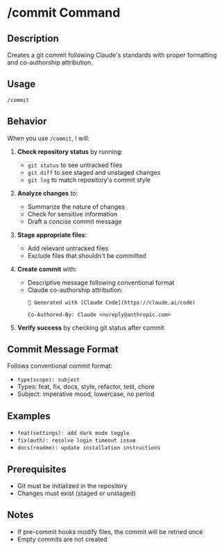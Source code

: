 # /commit Command

## Description
Creates a git commit following Claude's standards with proper formatting and co-authorship attribution.

## Usage
```
/commit
```

## Behavior
When you use `/commit`, I will:

1. **Check repository status** by running:
   - `git status` to see untracked files
   - `git diff` to see staged and unstaged changes
   - `git log` to match repository's commit style

2. **Analyze changes** to:
   - Summarize the nature of changes
   - Check for sensitive information
   - Draft a concise commit message

3. **Stage appropriate files**:
   - Add relevant untracked files
   - Exclude files that shouldn't be committed

4. **Create commit** with:
   - Descriptive message following conventional format
   - Claude co-authorship attribution:
     ```
     🤖 Generated with [Claude Code](https://claude.ai/code)
     
     Co-Authored-By: Claude <noreply@anthropic.com>
     ```

5. **Verify success** by checking git status after commit

## Commit Message Format
Follows conventional commit format:
- `type(scope): subject`
- Types: feat, fix, docs, style, refactor, test, chore
- Subject: imperative mood, lowercase, no period

## Examples
- `feat(settings): add dark mode toggle`
- `fix(auth): resolve login timeout issue`
- `docs(readme): update installation instructions`

## Prerequisites
- Git must be initialized in the repository
- Changes must exist (staged or unstaged)

## Notes
- If pre-commit hooks modify files, the commit will be retried once
- Empty commits are not created
